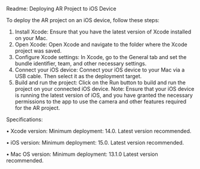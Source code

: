Readme: 
Deploying AR Project to iOS Device

To deploy the AR project on an iOS device, follow these steps:

1.	Install Xcode: Ensure that you have the latest version of Xcode installed on your Mac.
2.	Open Xcode: Open Xcode and navigate to the folder where the Xcode project was saved.
3.	Configure Xcode settings: In Xcode, go to the General tab and set the bundle identifier, team, and other necessary settings.
4.	Connect your iOS device: Connect your iOS device to your Mac via a USB cable. Then select it as the deployment target.
5.	Build and run the project: Click on the Run button to build and run the project on your connected iOS device.
Note: Ensure that your iOS device is running the latest version of iOS, and you have granted the necessary permissions to the app to use the camera and other features required for the AR project.

Specifications:

•	Xcode version: Minimum deployment: 14.0. Latest version recommended.

•	iOS version: Minimum deployment: 15.0. Latest version recommended.

•	Mac OS version: Minimum deployment: 13.1.0 Latest version recommended.
